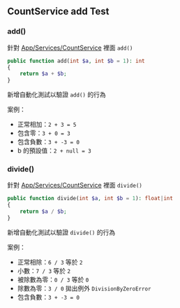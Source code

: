 ## CountService add Test

### add()

針對 [App/Services/CountService](/app/Services/CountService.php) 裡面 `add()`

```php
public function add(int $a, int $b = 1): int
{
    return $a + $b;
}
```

新增自動化測試以驗證 `add()` 的行為

案例：

- 正常相加：`2 + 3 = 5`
- 包含零：`3 + 0 = 3`
- 包含負數：`3 + -3 = 0`
- b 的預設值：`2 + null = 3`

### divide()

針對 [App/Services/CountService](/app/Services/CountService.php) 裡面 `divide()`

```php
public function divide(int $a, int $b = 1): float|int
{
    return $a / $b;
}
```

新增自動化測試以驗證 `divide()` 的行為

案例：

- 正常相除：`6 / 3` 等於 `2`
- 小數：`7 / 3` 等於 `2`
- 被除數為零：`0 / 3` 等於 `0`
- 除數為零：`3 / 0` 拋出例外 `DivisionByZeroError`
- 包含負數：`3 + -3 = 0`

